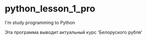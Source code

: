 # python_lesson_1_pro
I'm study programming to Python

Эта программа выводит актуальный курс 'Белоруского рубля'
